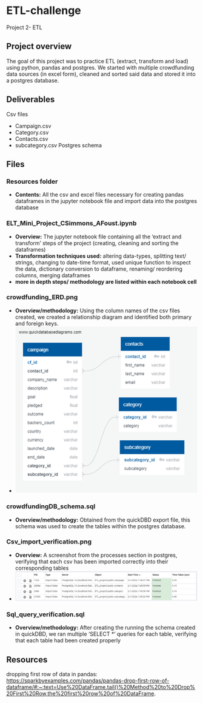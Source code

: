 # ETL-challenge
Project 2- ETL

## Project overview
The goal of this project was to practice ETL (extract, transform and load) using python, pandas and postgres. We started with multiple crowdfunding data sources (in excel form), cleaned and sorted said data and stored it into a postgres database. 

## Deliverables
Csv files
- Campaign.csv
- Category.csv
- Contacts.csv
- subcategory.csv
Postgres schema

## Files
### Resources folder
- **Contents:** All the csv and excel files necessary for creating pandas dataframes in the jupyter notebook file and import data into the postgres database

### ELT_Mini_Project_CSimmons_AFoust.ipynb
- **Overview:** The jupyter notebook file containing all the ‘extract and transform’ steps of the project (creating, cleaning and sorting the dataframes)
- **Transformation techniques used:** altering data-types, splitting text/ strings, changing to date-time format, used unique function to inspect the data, dictionary conversion to dataframe, renaming/ reordering columns, merging dataframes
- **more in depth steps/ methodology are listed within each notebook cell**

### crowdfunding_ERD.png 
- **Overview/methodology:** Using the column names of the csv files created, we created a relationship diagram and identified both primary and foreign keys.
- ![relationship diagram](https://github.com/angiecfoust/ETL-challenge/blob/main/crowdfunding_ERD.png)

### crowdfundingDB_schema.sql
- **Overview/methodology:** Obtained from the quickDBD export file, this schema was used to create the tables within the postgres database.

### Csv_import_verification.png
- **Overview:** A screenshot from the processes section in postgres, verifying that each csv has been imported correctly into their corresponding tables
- ![screenshot showing successful import verification](https://github.com/angiecfoust/ETL-challenge/blob/main/csv_import_verification.PNG)


### Sql_query_verification.sql
- **Overview/methodology:** After creating the running the schema created in quickDBD, we ran multiple ‘SELECT *’ queries for each table, verifying that each table had been created properly

## Resources
dropping first row of data in pandas: https://sparkbyexamples.com/pandas/pandas-drop-first-row-of-dataframe/#:~:text=Use%20DataFrame.tail()%20Method%20to%20Drop%20First%20Row,the%20first%20row%20of%20DataFrame.



